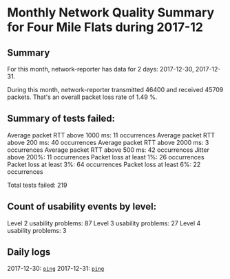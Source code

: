 
# Monthly Network Quality Summary for Four Mile Flats during 2017-12

## Summary 


For this month, network-reporter has data for 2 days: 2017-12-30, 2017-12-31.

During this month, network-reporter transmitted 46400 and received 45709 packets. That's an overall packet loss rate of 1.49 %.

## Summary of tests failed:

Average packet RTT above 1000 ms: 11 occurrences
Average packet RTT above 200 ms: 40 occurrences
Average packet RTT above 2000 ms: 3 occurrences
Average packet RTT above 500 ms: 42 occurrences
Jitter above 200%: 11 occurrences
Packet loss at least 1%: 26 occurrences
Packet loss at least 3%: 64 occurrences
Packet loss at least 6%: 22 occurrences

Total tests failed: 219


## Count of usability events by level:

Level 2 usability problems: 87
Level 3 usability problems: 27
Level 4 usability problems: 3



## Daily logs

2017-12-30: [<code>ping</code>](2017-12-30.md)
2017-12-31: [<code>ping</code>](2017-12-31.md)

